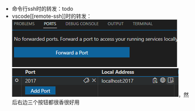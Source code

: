 - 命令行ssh时的转发：todo
- vscode[[remote-ssh]]时的转发：![](forward-port-vscode.png)![](forward-port-vscode-2017.png)，然后右边三个按钮都很香很好用